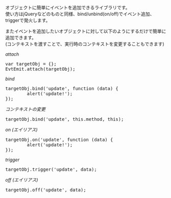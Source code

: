 オブジェクトに簡単にイベントを追加できるライブラリです。<br />
使い方はjQueryなどのものと同様、bind/unbind(on/off)でイベント追加、triggerで発火します。

またイベントを追加したいオブジェクトに対して以下のようにするだけで簡単に追加できます。  
(コンテキストを渡すことで、実行時のコンテキストを変更することもできます)

*attach*
<pre>
var targetObj = {};
EvtEmit.attach(targetObj);
</pre>

*bind*
<pre>
targetObj.bind('update', function (data) {
        alert('update!');
});
</pre>

*コンテキストの変更*
<pre>
targetObj.bind('update', this.method, this);
</pre>

*on (エイリアス)*
<pre>
targetObj.on('update', function (data) {
        alert('update!');
});
</pre>

*trigger*
<pre>
targetObj.trigger('update', data);
</pre>

*off (エイリアス)*
<pre>
targetObj.off('update', data);
</pre>
